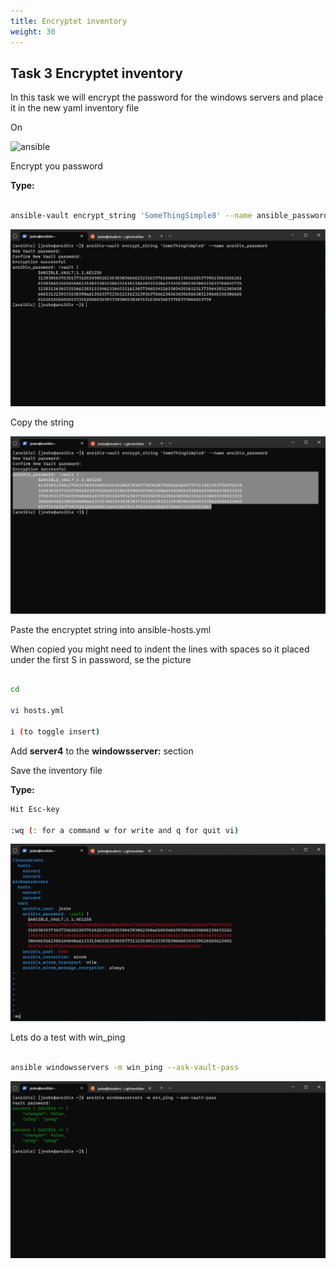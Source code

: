 ```yaml
---
title: Encryptet inventory
weight: 30
---
```


## Task 3 Encryptet inventory

In this task we will encrypt the password for the windows servers and place it in the new yaml inventory file

On

![ansible](/images/ansible.png)

Encrypt you password

__Type:__

```bash

ansible-vault encrypt_string 'SomeThingSimple8' --name ansible_password

```

![Alt text](images/040_ansible_vault_string.png?raw=true "Encrypt string")

Copy the string

![Alt text](images/041_ansible_vault_string_copy.png?raw=true "Encrypt string copy")

Paste the encryptet string into ansible-hosts.yml

When copied you might need to indent the lines with spaces so it placed under the first S in password, se the picture

```bash

cd

vi hosts.yml

i (to toggle insert)

```

Add __server4__ to the __windowsserver:__ section

Save the inventory file

__Type:__

```bash
Hit Esc-key

:wq (: for a command w for write and q for quit vi)
```

![Alt text](images/042_inventory_encrypt.png?raw=true "inventory encryptet string")

Lets do a test with win_ping

```bash

ansible windowsservers -m win_ping --ask-vault-pass

```

![Alt text](images/043_win_ping.png?raw=true "win ping")
